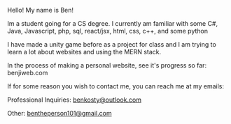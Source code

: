 Hello! My name is Ben!

Im a student going for a CS degree.
I currently am familiar with some C#, Java, Javascript, php, sql, react/jsx, html, css, c++, and some python
  
I have made a unity game before as a project for class and I am trying to learn a lot about websites and using the MERN stack.

In the process of making a personal website, see it's progress so far: benjiweb.com

If for some reason you wish to contact me, you can reach me at my emails:

Professional Inquiries: benkosty@outlook.com

Other: bentheperson101@gmail.com

<!---
Bentheperson101/Bentheperson101 is a ✨ special ✨ repository because its `README.md` (this file) appears on your GitHub profile.
You can click the Preview link to take a look at your changes.
--->
